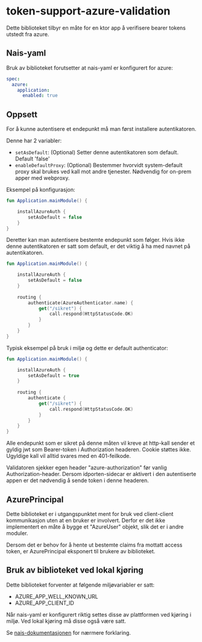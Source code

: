 # token-support-azure-validation

Dette biblioteket tilbyr en måte for en ktor app å verifisere bearer tokens utstedt fra azure.

## Nais-yaml

Bruk av biblioteket forutsetter at nais-yaml er konfigurert for azure:

```yaml
spec:
  azure:
    application:
      enabled: true
```

## Oppsett

For å kunne autentisere et endepunkt må man først installere autentikatoren.

Denne har 2 variabler:

- `setAsDefault`: (Optional) Setter denne autentikatoren som default. Default 'false'
- `enableDefaultProxy`: (Optional) Bestemmer hvorvidt system-default proxy skal brukes ved kall mot andre tjenester. Nødvendig for on-prem apper med webproxy.

Eksempel på konfigurasjon:

```kotlin
fun Application.mainModule() {

    installAzureAuth {
        setAsDefault = false
    }
}
```

Deretter kan man autentisere bestemte endepunkt som følger. Hvis ikke denne autentikatoren er satt som default, er det
viktig å ha med navnet på autentikatoren.

```kotlin
fun Application.mainModule() {

    installAzureAuth {
        setAsDefault = false
    }
    
    routing {
        authenticate(AzureAuthenticator.name) {
            get("/sikret") {
                call.respond(HttpStatusCode.OK)
            }
        }
    }
}
```

Typisk eksempel på bruk i miljø og dette er default authenticator:

```kotlin
fun Application.mainModule() {

    installAzureAuth {
        setAsDefault = true
    }
    
    routing {
        authenticate {
            get("/sikret") {
                call.respond(HttpStatusCode.OK)
            }
        }
    }
}
```

Alle endepunkt som er sikret på denne måten vil kreve at http-kall sender et gyldig jwt som Bearer-token
i Authorization headeren. Cookie støttes ikke. Ugyldige kall vil alltid svares med en 401-feilkode.

Validatoren sjekker egen header "azure-authorization" før vanlig Authorization-header. Dersom idporten-sidecar
er aktivert i den autentiserte appen er det nødvendig å sende token i denne headeren.

## AzurePrincipal

Dette biblioteket er i utgangspunktet ment for bruk ved client-client kommunikasjon uten at en bruker er involvert. 
Derfor er det ikke implementert en måte å bygge et "AzureUser" objekt, slik det er i andre moduler.

Dersom det er behov for å hente ut bestemte claims fra mottatt access token, er AzurePrincipal eksponert til brukere av biblioteket.

## Bruk av biblioteket ved lokal kjøring 

Dette biblioteket forventer at følgende miljøvariabler er satt:

- AZURE_APP_WELL_KNOWN_URL
- AZURE_APP_CLIENT_ID

Når nais-yaml er konfigurert riktig settes disse av plattformen ved kjøring i miljø. Ved lokal kjøring må disse også være satt. 

Se [nais-dokumentasjonen](https://doc.nais.io/security/auth/azure-ad/index.html#runtime-variables-credentials) for nærmere forklaring.
